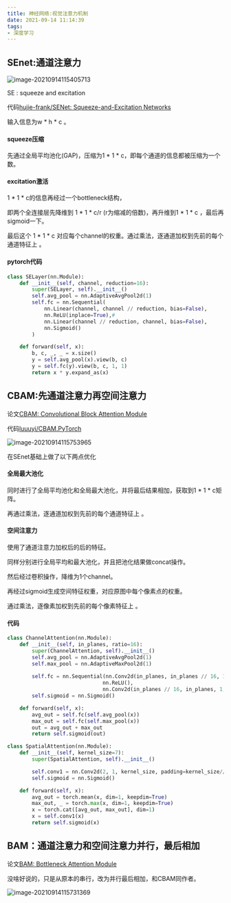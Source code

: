 ```yaml
---
title: 神经网络:视觉注意力机制
date: 2021-09-14 11:14:39
tags:
- 深度学习
---
```


## SEnet:通道注意力

![image-20210914115405713](image-20210914115405713-16315916517651.png)

SE : squeeze and excitation 

代码[hujie-frank/SENet: Squeeze-and-Excitation Networks ](https://github.com/hujie-frank/SENet)

输入信息为w * h * c 。

#### squeeze压缩

先通过全局平均池化(GAP)，压缩为1 * 1 * c，即每个通道的信息都被压缩为一个数。

#### excitation激活

1 * 1 * c的信息再经过一个bottleneck结构，

即两个全连接层先降维到 1 * 1 * c/r (r为缩减的倍数)，再升维到1 * 1 * c ，最后再sigmoid一下。

最后这个 1 * 1 * c  对应每个channel的权重。通过乘法，逐通道加权到先前的每个通道特征上 。

#### pytorch代码

```python
class SELayer(nn.Module):
    def __init__(self, channel, reduction=16):
        super(SELayer, self).__init__()
        self.avg_pool = nn.AdaptiveAvgPool2d(1)
        self.fc = nn.Sequential(
            nn.Linear(channel, channel // reduction, bias=False),
            nn.ReLU(inplace=True),#
            nn.Linear(channel // reduction, channel, bias=False),
            nn.Sigmoid()
        )

    def forward(self, x):
        b, c, _, _ = x.size()
        y = self.avg_pool(x).view(b, c)
        y = self.fc(y).view(b, c, 1, 1)
        return x * y.expand_as(x)

```



## CBAM:先通道注意力再空间注意力

论文[CBAM: Convolutional Block Attention Module](http://openaccess.thecvf.com/content_ECCV_2018/papers/Sanghyun_Woo_Convolutional_Block_Attention_ECCV_2018_paper.pdf)

代码[luuuyi/CBAM.PyTorch](https://github.com/luuuyi/CBAM.PyTorch)

![image-20210914115753965](image-20210914115753965-16315918751933.png)

在SEnet基础上做了以下两点优化

#### 全局最大池化

同时进行了全局平均池化和全局最大池化，并将最后结果相加，获取到1 * 1 * c矩阵。

再通过乘法，逐通道加权到先前的每个通道特征上 。

#### 空间注意力

使用了通道注意力加权后的后的特征。

同样分别进行全局平均和最大池化，并且把池化结果做concat操作。

然后经过卷积操作，降维为1个channel。

再经过sigmoid生成空间特征权重，对应原图中每个像素点的权重。

通过乘法，逐像素加权到先前的每个像素特征上 。

#### 代码

```python
class ChannelAttention(nn.Module):
    def __init__(self, in_planes, ratio=16):
        super(ChannelAttention, self).__init__()
        self.avg_pool = nn.AdaptiveAvgPool2d(1)
        self.max_pool = nn.AdaptiveMaxPool2d(1)
           
        self.fc = nn.Sequential(nn.Conv2d(in_planes, in_planes // 16, 1, bias=False),
                               nn.ReLU(),
                               nn.Conv2d(in_planes // 16, in_planes, 1, bias=False))
        self.sigmoid = nn.Sigmoid()

    def forward(self, x):
        avg_out = self.fc(self.avg_pool(x))
        max_out = self.fc(self.max_pool(x))
        out = avg_out + max_out
        return self.sigmoid(out)

class SpatialAttention(nn.Module):
    def __init__(self, kernel_size=7):
        super(SpatialAttention, self).__init__()

        self.conv1 = nn.Conv2d(2, 1, kernel_size, padding=kernel_size//2, bias=False)
        self.sigmoid = nn.Sigmoid()

    def forward(self, x):
        avg_out = torch.mean(x, dim=1, keepdim=True)
        max_out, _ = torch.max(x, dim=1, keepdim=True)
        x = torch.cat([avg_out, max_out], dim=1)
        x = self.conv1(x)
        return self.sigmoid(x)
```



## BAM：通道注意力和空间注意力并行，最后相加

论文[BAM: Bottleneck Attention Module](https://arxiv.org/pdf/1807.06514.pdf)

没啥好说的，只是从原本的串行，改为并行最后相加，和CBAM同作者。

![image-20210914115731369](image-20210914115731369-16315918531282.png)
